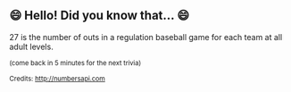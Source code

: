 ## 😄 Hello! Did you know that... 😄
27 is the number of outs in a regulation baseball game for each team at all adult levels.

<sup>(come back in 5 minutes for the next trivia)</sup>


<sup>Credits: http://numbersapi.com</sup>
